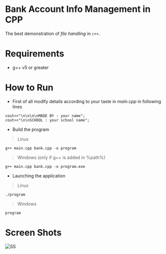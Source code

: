 # Bank Account Info Management in CPP
The best demonstration of _file handling_ in `c++`.

# Requirements
+ g++ v5 or greater

# How to Run
+ First of all modify details according to your taste in _main.cpp_ in following lines
```
cout<<"\n\n\n\nMADE BY : your name";
cout<<"\n\nSCHOOL : your school name";
```

+ Build the program
> Linux

```
g++ main.cpp bank.cpp -o program
```

> Windows  (only if g++ is added in %path%)

```
g++ main.cpp bank.cpp -o program.exe
```

+ Launching the application
> Linux

```
./program
```

> Windows

```
program
```


# Screen Shots
![SS](https://raw.githubusercontent.com/tbhaxor/educational_projects/master/BANK_ACCOUNT_INFO_MANAGER_IN_CPP/Capture.PNG)
